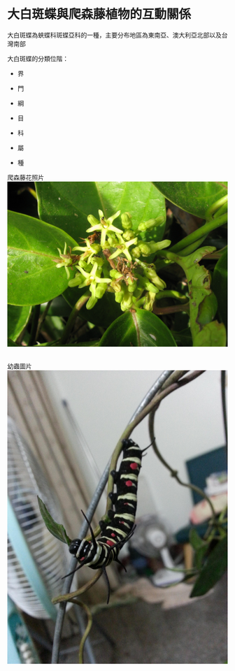 # 大白斑蝶與爬森藤植物的互動關係

大白斑蝶為蛺蝶科斑蝶亞科的一種，主要分布地區為東南亞、澳大利亞北部以及台灣南部

大白斑蝶的分類位階：

* 界 

* 門

* 綱

* 目

* 科

* 屬

* 種

爬森藤花照片
![jpg](https://raw.githubusercontent.com/Governance22/Governance22.github.io/master/13.jpg)
 
 
 
 幼蟲圖片
![jpg](https://raw.githubusercontent.com/Governance22/Governance22.github.io/master/2mWaohC.jpg)
